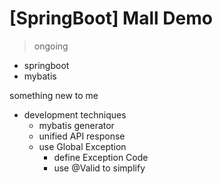# [SpringBoot] Mall Demo

> ongoing

- springboot
- mybatis

something new to me

- development techniques
  - mybatis generator
  - unified API response
  - use Global Exception
    - define Exception Code 
    - use @Valid to simplify
